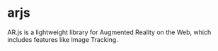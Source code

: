 # arjs
AR.js is a lightweight library for Augmented Reality on the Web, which includes features like Image Tracking.
